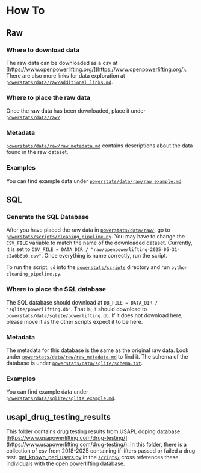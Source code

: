 # How To

## Raw

### Where to download data

The raw data can be downloaded as a csv at [https://www.openpowerlifting.org/](https://www.openpowerlifting.org/). There are also more links for data exploration at [`powerstats/data/raw/additional_links.md`](raw/additional_links.md).

### Where to place the raw data

Once the raw data has been downloaded, place it under [`powerstats/data/raw/`](raw/).

### Metadata

[`powerstats/data/raw/raw_metadata.md`](raw/raw_metadata.md) contains descriptions about the data found in the raw dataset.

### Examples

You can find example data under [`powerstats/data/raw/raw_example.md`](raw/raw_example.md).

## SQL

### Generate the SQL Database

After you have placed the raw data in [`powerstats/data/raw/`](raw/), go to [`powerstats/scripts/cleaning_pipeline.py`](../scripts/cleaning_pipeline.py). You may have to change the `CSV_FILE` variable to match the name of the downloaded dataset. Currently, it is set to
`CSV_FILE = DATA_DIR / "raw/openpowerlifting-2025-05-31-c2a0b8b0.csv"`. Once everything is name correctly, run the script.

To run the script, `cd` into the [`powerstats/scripts`](../scripts/) directory and run `python cleaning_pipeline.py`.

### Where to place the SQL database

The SQL database should download at
`DB_FILE = DATA_DIR / "sqlite/powerlifting.db"`. That is, it should download to `powerstats/data/sqlite/powerlifting.db`.
If it does not download here, please move it as the other scripts expect it to be here.

### Metadata

The metadata for this database is the same as the original raw data. Look under [`powerstats/data/raw/raw_metadata.md`](raw/raw_metadata.md) to find it. The schema of the database is under [`powerstats/data/sqlite/schema.txt`](sqlite/schema.txt).

### Examples

You can find example data under [`powerstats/data/sqlite/sqlite_example.md`](sqlite/sqlite_example.md).

## usapl_drug_testing_results

This folder contains drug testing results from USAPL doping database [https://www.usapowerlifting.com/drug-testing/](https://www.usapowerlifting.com/drug-testing/).
In this folder, there is a collection of csv from 2018-2025 containing if lifters passed or failed a drug test.
[get_known_ped_users.py](../scripts/get_known_ped_users.py) in the [`scripts/`](../scripts/) cross references these individuals with the open powerlifting database.

